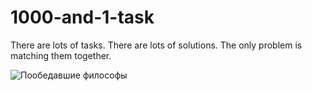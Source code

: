 # 1000-and-1-task
There are lots of tasks. There are lots of solutions. The only problem is matching them together.

![Пообедавшие философы](https://cdn.discordapp.com/attachments/494551874909896704/808751606849339413/unknown.png "Отчёт.")
